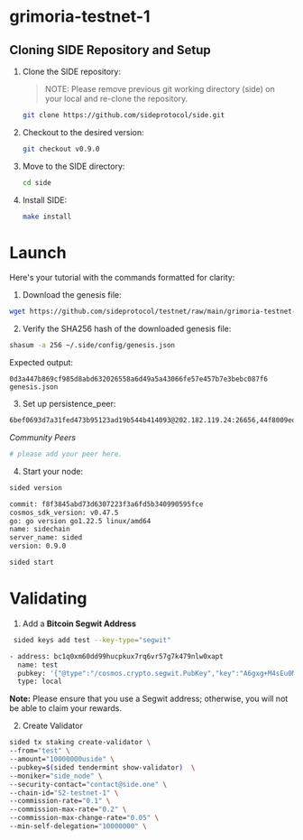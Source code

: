 # grimoria-testnet-1

## Cloning SIDE Repository and Setup
1. Clone the SIDE repository:
   > NOTE: Please remove previous git working directory (side) on your local and re-clone the repository. 

   ```sh
   git clone https://github.com/sideprotocol/side.git
   ```

3. Checkout to the desired version:
   ```sh
   git checkout v0.9.0
   ```

4. Move to the SIDE directory:
   ```sh
   cd side
   ```

5. Install SIDE:
   ```sh
   make install
   ```

# Launch
Here's your tutorial with the commands formatted for clarity:

1. Download the genesis file:
```sh
wget https://github.com/sideprotocol/testnet/raw/main/grimoria-testnet-1/genesis.json -O ~/.side/config/genesis.json
```

2. Verify the SHA256 hash of the downloaded genesis file:
```sh
shasum -a 256 ~/.side/config/genesis.json
```
Expected output:
```
0d3a447b869cf985d8abd632026558a6d49a5a43066fe57e457b7e3bebc087f6  genesis.json
```

3. Set up persistence_peer:
```sh
6bef0693d7a31fed473b95123ad19b544b414093@202.182.119.24:26656,44f8009ed91fddd7ee51117482ede20fb4f33e78@149.28.156.79:26656
```

*Community Peers*
```sh
# please add your peer here.
```


4. Start your node:
```sh
sided version
```
```sh
commit: f8f3845abd73d6307223f3a6fd5b340990595fce
cosmos_sdk_version: v0.47.5
go: go version go1.22.5 linux/amd64
name: sidechain
server_name: sided
version: 0.9.0
```
```sh
sided start
```

# Validating

1. Add a **Bitcoin Segwit Address**
```sh
 sided keys add test --key-type="segwit"

- address: bc1q0xm60dd99hucpkux7rq6vr57g7k479nlw0xapt
  name: test
  pubkey: '{"@type":"/cosmos.crypto.segwit.PubKey","key":"A6gxg+M4sEu0MBFiYlj4r2fEaz/ueeaNE7ymf8Zx+Tqq"}'
  type: local
```

**Note:**
Please ensure that you use a Segwit address; otherwise, you will not be able to claim your rewards.

2. Create Validator
```sh
sided tx staking create-validator \
--from="test" \
--amount="10000000uside" \
--pubkey=$(sided tendermint show-validator)  \
--moniker="side_node" \
--security-contact="contact@side.one" \
--chain-id="S2-testnet-1" \
--commission-rate="0.1" \
--commission-max-rate="0.2" \
--commission-max-change-rate="0.05" \
--min-self-delegation="10000000" \
```


